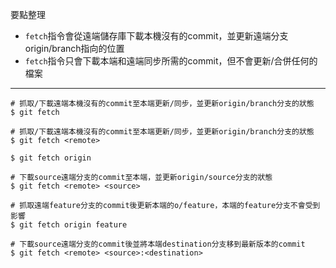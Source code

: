 要點整理
- `fetch`指令會從遠端儲存庫下載本機沒有的commit，並更新遠端分支origin/branch指向的位置
- `fetch`指令只會下載本端和遠端同步所需的commit，但不會更新/合併任何的檔案

---

```
# 抓取/下載遠端本機沒有的commit至本端更新/同步，並更新origin/branch分支的狀態
$ git fetch
```

```
# 抓取/下載遠端本機沒有的commit至本端更新/同步，並更新origin/branch分支的狀態
$ git fetch <remote>
 
$ git fetch origin
```

```
# 下載source遠端分支的commit至本端，並更新origin/source分支的狀態
$ git fetch <remote> <source>

# 抓取遠端feature分支的commit後更新本端的o/feature，本端的feature分支不會受到影響
$ git fetch origin feature
```

```
# 下載source遠端分支的commit後並將本端destination分支移到最新版本的commit
$ git fetch <remote> <source>:<destination>
```